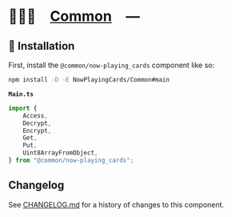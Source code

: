 # 👨🏻‍🏭 [Common] —

## 🚀 Installation

First, install the `@common/now-playing_cards` component like so:

```sh
npm install -D -E NowPlayingCards/Common#main
```

**`Main.ts`**

```ts
import {
	Access,
	Decrypt,
	Encrypt,
	Get,
	Put,
	Uint8ArrayFromObject,
} from "@common/now-playing_cards";
```

[Common]: https://npmjs.org/@common/now-playing_cards

## Changelog

See [CHANGELOG.md](CHANGELOG.md) for a history of changes to this component.
